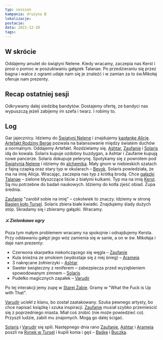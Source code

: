 ```yaml
---
typ: session
kampania: drużyna B
lokalizacje: 
postacie: 
data: 2021-12-20
tags: 
---
```

## W skrócie
Oddajemy amulet do świątyni Nelene. Kiedy wracamy, zaczepia nas Kerst i prosi o pomoc w poszukiwaniu gałązek Talanae. Po przedzieraniu się przez bagna i walce z ogrami udaje nam się je znaleźć i w zamian za to św.Mikołaj oferuje nam prezenty.
## Recap ostatniej sesji
Odkrywamy dalej siedzibę bandytów. Dostajemy ofertę, ze bandyci nas wypuszczą jeżeli zabijemy im szefa i twarz. I robimy to.
## Log
Gar jajecznicy. Idziemy do [Świątyni Nelene](../lokacje/%C5%9Awi%C4%85tynia%20Nelene.md) i znajdujemy [kapłankę Alicję](../NPC/kap%C5%82anka%20Alicja.md). [Artefakt Rodziny Berge](../przedmioty/Artefakt%20Rodziny%20Berge.md) pozwala na balansowanie między światem duchów a normalnym. Oddajemy Artefakt. Rozdzielamy się. [Ashtar](../postacie%20graczy/Ashtar.md), [Zaufanie](../postacie%20graczy/Zaufanie.md) i [Solaris](../postacie%20graczy/Solaris.md) idą do kowala. Solaris kupuje ozdobny buzdygan, a Ashtar i Zaufanie kupują nowe pancerze. Solaris dokupuje pelerynę. Spotykamy się z powrotem pod [Świątynią Nelene](../lokacje/%C5%9Awi%C4%85tynia%20Nelene.md) i idziemy do [alchemika](../lokacje/Alchemik.md). Mały gnom w niebieskich szatach z fajną czapką oraz stary typ w okularach – [Bevok](../NPC/Bevok.md). Solaris powiedziała, że ma na imię Alicja. Wracając, zaczepia nas typ z krótką brodą. Chce [gałązki Talanae](../przedmioty/ga%C5%82%C4%85zki%20Talanae.md) – zielone błyszczące liście z białymi kulkami. Typ ma na imię [Kerst](../NPC/Kerst.md). Są mu potrzebne do badań naukowych. Idziemy do kotła zjeść obiad. Zupa średnia.

[Zaufanie](../postacie%20graczy/Zaufanie.md) "zarobił sobie na imię" – cokolwiek to znaczy. Idziemy w stronę [Bagien koło Tursel](../lokacje/Bagna%20ko%C5%82o%20Tursel.md). Solaris zbiera białe kwiatki. Znajdujemy ślady dużych stóp. Skradamy się i zbieramy gałązki. Wracamy.

##### ⚔ Zielonkawe ogry
Poza tym małym problemem wracamy na spokojnie i odnajdujemy Kersta. Przy oddawaniu gałęzi jego wóz zamienia się w sanie, a on w św. Mikołaja i daje nam prezenty:
- Czerwona skarpetka niekończącego się węgla – [Zaufanie](../postacie%20graczy/Zaufanie.md)
- Kula śnieżna ze smokiem (wydostaje się z niej śnieg) – [Arameja](../postacie%20graczy/Arameja.md)
- 3 nakręcane żołnierzyki – [Ashtar](../postacie%20graczy/Ashtar.md)
- Sweter świąteczny z reniferem – zabezpiecza przed wyziębieniem spowodowanym zimnem – [Solaris](../postacie%20graczy/Solaris.md)
- Pudełko magicznych zapałek – [Varudir](../postacie%20graczy/Varudir.md)

Po tej interakcji jemy zupę w [Starej Żabie](../lokacje/Stara%20%C5%BBaba.md). Gramy w "What the Fuck is Up with That".

[Varudir](../postacie%20graczy/Varudir.md) uciekł z klanu, bo został zaatakowany. Szuka pewnego artysty, bo chce napisać książkę i szuka inspiracji. [Zaufanie](../postacie%20graczy/Zaufanie.md) musiał szybko przemieścić się z poprzedniego miasta. Miał coś zrobić (nie może powiedzieć co). Przyszli ludzie, zabili mu znajomych. Mogą go dalej ścigać.

[Solaris](../postacie%20graczy/Solaris.md) i [Varudir](../postacie%20graczy/Varudir.md) się spili. Następnego dnia rano [Zaufanie](../postacie%20graczy/Zaufanie.md), [Ashtar](../postacie%20graczy/Ashtar.md) i [Arameja](../postacie%20graczy/Arameja.md) poszli na [Rynek w Tursel](../lokacje/Rynek%20w%20Tursel.md) i kupili konia i gęś – [Baśkę](../zwierz%C4%85tka/Ba%C5%9Bka.md) i [Buczka](../zwierz%C4%85tka/Buczek.md).